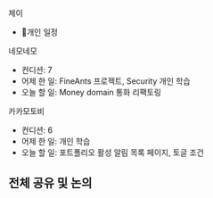 
제이
- 개인 일정

네모네모
- 컨디션: 7
- 어제 한 일: FineAnts 프로젝트, Security 개인 학습
- 오늘 할 일: Money domain 통화 리팩토링

카카모토비
- 컨디션: 6
- 어제 한 일: 개인 학습
- 오늘 할 일: 포트폴리오 활성 알림 목록 페이지, 토글 조건

## 전체 공유 및 논의
